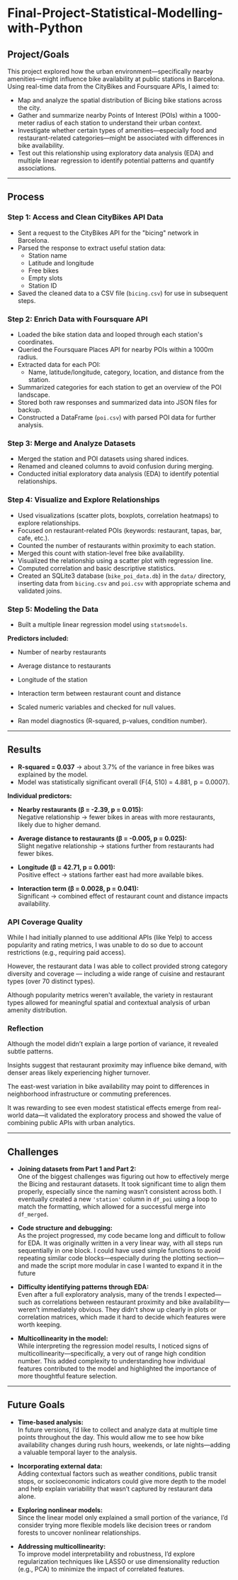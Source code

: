 # Final-Project-Statistical-Modelling-with-Python

## Project/Goals

This project explored how the urban environment—specifically nearby amenities—might influence bike availability at public stations in Barcelona. Using real-time data from the CityBikes and Foursquare APIs, I aimed to:

- Map and analyze the spatial distribution of Bicing bike stations across the city.
- Gather and summarize nearby Points of Interest (POIs) within a 1000-meter radius of each station to understand their urban context.
- Investigate whether certain types of amenities—especially food and restaurant-related categories—might be associated with differences in bike availability.
- Test out this relationship using exploratory data analysis (EDA) and multiple linear regression to identify potential patterns and quantify associations.
---

## Process

### Step 1: Access and Clean CityBikes API Data

- Sent a request to the CityBikes API for the "bicing" network in Barcelona.
- Parsed the response to extract useful station data:
  - Station name
  - Latitude and longitude
  - Free bikes
  - Empty slots
  - Station ID
- Saved the cleaned data to a CSV file (`bicing.csv`) for use in subsequent steps.

### Step 2: Enrich Data with Foursquare API

- Loaded the bike station data and looped through each station's coordinates.
- Queried the Foursquare Places API for nearby POIs within a 1000m radius.
- Extracted data for each POI:
  - Name, latitude/longitude, category, location, and distance from the station.
- Summarized categories for each station to get an overview of the POI landscape.
- Stored both raw responses and summarized data into JSON files for backup.
- Constructed a DataFrame (`poi.csv`) with parsed POI data for further analysis.

### Step 3: Merge and Analyze Datasets

- Merged the station and POI datasets using shared indices.
- Renamed and cleaned columns to avoid confusion during merging.
- Conducted initial exploratory data analysis (EDA) to identify potential relationships.

### Step 4: Visualize and Explore Relationships

- Used visualizations (scatter plots, boxplots, correlation heatmaps) to explore relationships.
- Focused on restaurant-related POIs (keywords: restaurant, tapas, bar, cafe, etc.).
- Counted the number of restaurants within proximity to each station.
- Merged this count with station-level free bike availability.
- Visualized the relationship using a scatter plot with regression line.
- Computed correlation and basic descriptive statistics.
- Created an SQLite3 database (`bike_poi_data.db`) in the `data/` directory, inserting data from `bicing.csv` and `poi.csv` with appropriate schema and validated joins.

### Step 5: Modeling the Data

- Built a multiple linear regression model using `statsmodels`.

**Predictors included:**

- Number of nearby restaurants  
- Average distance to restaurants  
- Longitude of the station  
- Interaction term between restaurant count and distance  

- Scaled numeric variables and checked for null values.
- Ran model diagnostics (R-squared, p-values, condition number).

---

## Results

- **R-squared = 0.037** → about 3.7% of the variance in free bikes was explained by the model.
- Model was statistically significant overall (F(4, 510) = 4.881, p = 0.0007).

**Individual predictors:**

- **Nearby restaurants (β = -2.39, p = 0.015):**  
  Negative relationship → fewer bikes in areas with more restaurants, likely due to higher demand.

- **Average distance to restaurants (β = -0.005, p = 0.025):**  
  Slight negative relationship → stations further from restaurants had fewer bikes.

- **Longitude (β = 42.71, p = 0.001):**  
  Positive effect → stations farther east had more available bikes.

- **Interaction term (β = 0.0028, p = 0.041):**  
  Significant → combined effect of restaurant count and distance impacts availability.

### API Coverage Quality

While I had initially planned to use additional APIs (like Yelp) to access popularity and rating metrics, I was unable to do so due to account restrictions (e.g., requiring paid access).

However, the restaurant data I was able to collect provided strong category diversity and coverage — including a wide range of cuisine and restaurant types (over 70 distinct types).

Although popularity metrics weren't available, the variety in restaurant types allowed for meaningful spatial and contextual analysis of urban amenity distribution.

### Reflection

Although the model didn’t explain a large portion of variance, it revealed subtle patterns.

Insights suggest that restaurant proximity may influence bike demand, with denser areas likely experiencing higher turnover.

The east-west variation in bike availability may point to differences in neighborhood infrastructure or commuting preferences.

It was rewarding to see even modest statistical effects emerge from real-world data—it validated the exploratory process and showed the value of combining public APIs with urban analytics.

---

## Challenges

- **Joining datasets from Part 1 and Part 2:**  
  One of the biggest challenges was figuring out how to effectively merge the Bicing and restaurant datasets. It took significant time to align them properly, especially since the naming wasn’t consistent across both. I eventually created a new `'station'` column in `df_poi` using a loop to match the formatting, which allowed for a successful merge into `df_merged`.

- **Code structure and debugging:**  
  As the project progressed, my code became long and difficult to follow for EDA. It was originally written in a very linear way, with all steps run sequentially in one block. I could have used simple functions to avoid repeating similar code blocks—especially during the plotting section—and made the script more modular in case I wanted to expand it in the future

- **Difficulty identifying patterns through EDA:**  
  Even after a full exploratory analysis, many of the trends I expected—such as correlations between restaurant proximity and bike availability—weren’t immediately obvious. They didn’t show up clearly in plots or correlation matrices, which made it hard to decide which features were worth keeping.

- **Multicollinearity in the model:**  
  While interpreting the regression model results, I noticed signs of multicollinearity—specifically, a very out of range high condition number. This added complexity to understanding how individual features contributed to the model and highlighted the importance of more thoughtful feature selection.

---

## Future Goals

- **Time-based analysis:**  
  In future versions, I’d like to collect and analyze data at multiple time points throughout the day. This would allow me to see how bike availability changes during rush hours, weekends, or late nights—adding a valuable temporal layer to the analysis.

- **Incorporating external data:**  
  Adding contextual factors such as weather conditions, public transit stops, or socioeconomic indicators could give more depth to the model and help explain variability that wasn’t captured by restaurant data alone. 

- **Exploring nonlinear models:**  
  Since the linear model only explained a small portion of the variance, I’d consider trying more flexible models like decision trees or random forests to uncover nonlinear relationships.

- **Addressing multicollinearity:**  
  To improve model interpretability and robustness, I’d explore regularization techniques like LASSO or use dimensionality reduction (e.g., PCA) to minimize the impact of correlated features.
